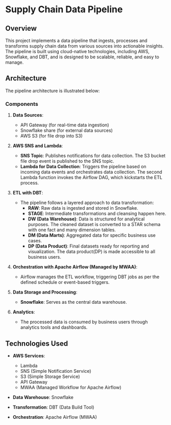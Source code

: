 # Supply Chain Data Pipeline
## Overview
This project implements a data pipeline that ingests, processes and transforms supply chain data from various sources into actionable insights. The pipeline is built using cloud-native technologies, including AWS, Snowflake, and DBT, and is designed to be scalable, reliable, and easy to manage.
## Architecture
The pipeline architecture is illustrated below:
### Components
1. **Data Sources**: 
    - API Gateway (for real-time data ingestion)
    - Snowflake share (for external data sources)
    - AWS S3 (for file drop into S3)
  
2. **AWS SNS and Lambda**:
    - **SNS Topic**: Publishes notifications for data collection. The S3 bucket file drop event is published to the SNS topic.
    - **Lambda for Data Collection**: Triggers the pipeline based on incoming data events and orchestrates data collection. The second Lambda function invokes the Airflow DAG, which kickstarts the ETL process.
3. **ETL with DBT**:
    - The pipeline follows a layered approach to data transformation:
        - **RAW**: Raw data is ingested and stored in Snowflake.
        - **STAGE**: Intermediate transformations and cleansing happen here.
        - **DW (Data Warehouse)**: Data is structured for analytical purposes. The cleaned dataset is converted to a STAR schema with one fact and many dimension tables.
        - **DM (Data Marts)**: Aggregated data for specific business use cases.
        - **DP (Data Product)**: Final datasets ready for reporting and visualization. The data product(DP) is made accessible to all business users.
4. **Orchestration with Apache Airflow (Managed by MWAA)**:
    - Airflow manages the ETL workflow, triggering DBT jobs as per the defined schedule or event-based triggers.

5. **Data Storage and Processing**:
    - **Snowflake**: Serves as the central data warehouse.

6. **Analytics**:
    - The processed data is consumed by business users through analytics tools and dashboards.

## Technologies Used

- **AWS Services**:
  - Lambda
  - SNS (Simple Notification Service)
  - S3 (Simple Storage Service)
  - API Gateway
  - MWAA (Managed Workflow for Apache Airflow)

- **Data Warehouse**: Snowflake

- **Transformation**: DBT (Data Build Tool)

- **Orchestration**: Apache Airflow (MWAA)
